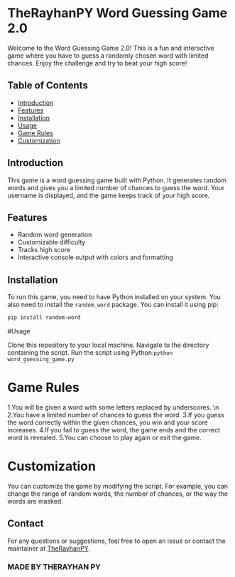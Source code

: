 # TheRayhanPY Word Guessing Game 2.0

Welcome to the Word Guessing Game 2.0! This is a fun and interactive game where you have to guess a randomly chosen word with limited chances. Enjoy the challenge and try to beat your high score!

## Table of Contents

- [Introduction](#introduction)
- [Features](#features)
- [Installation](#installation)
- [Usage](#usage)
- [Game Rules](#game-rules)
- [Customization](#customization)

## Introduction

This game is a word guessing game built with Python. It generates random words and gives you a limited number of chances to guess the word. Your username is displayed, and the game keeps track of your high score.

## Features

- Random word generation
- Customizable difficulty
- Tracks high score
- Interactive console output with colors and formatting

## Installation

To run this game, you need to have Python installed on your system. You also need to install the `random_word` package. You can install it using pip:

```bash
pip install random-word
```

#Usage

Clone this repository to your local machine.
Navigate to the directory containing the script.
Run the script using Python:```python word_guessing_game.py```

# Game Rules
1.You will be given a word with some letters replaced by underscores. \n
2.You have a limited number of chances to guess the word.
3.If you guess the word correctly within the given chances, you win and your score increases.
4.If you fail to guess the word, the game ends and the correct word is revealed.
5.You can choose to play again or exit the game.

# Customization
You can customize the game by modifying the script. For example, you can change the range of random words, the number of chances, or the way the words are masked.

## Contact

For any questions or suggestions, feel free to open an issue or contact the maintainer at [TheRayhanPY](https://github.com/TheRayhanPY).


### MADE BY THERAYHAN PY
